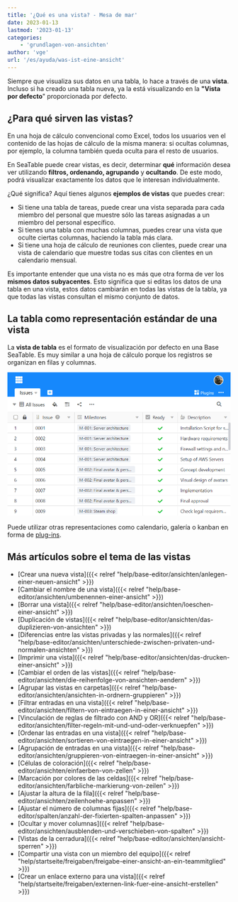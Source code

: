 ```yaml
---
title: '¿Qué es una vista? - Mesa de mar'
date: 2023-01-13
lastmod: '2023-01-13'
categories:
    - 'grundlagen-von-ansichten'
author: 'vge'
url: '/es/ayuda/was-ist-eine-ansicht'
---
```


Siempre que visualiza sus datos en una tabla, lo hace a través de una **vista**. Incluso si ha creado una tabla nueva, ya la está visualizando en la **"Vista por defecto**" proporcionada por defecto.

## ¿Para qué sirven las vistas?

En una hoja de cálculo convencional como Excel, todos los usuarios ven el contenido de las hojas de cálculo de la misma manera: si ocultas columnas, por ejemplo, la columna también queda oculta para el resto de usuarios.

En SeaTable puede crear vistas, es decir, determinar **qué** información desea ver utilizando **filtros, ordenando, agrupando** y **ocultando**. De este modo, podrá visualizar exactamente los datos que le interesan individualmente.

¿Qué significa? Aquí tienes algunos **ejemplos de vistas** que puedes crear:

- Si tiene una tabla de tareas, puede crear una vista separada para cada miembro del personal que muestre sólo las tareas asignadas a un miembro del personal específico.
- Si tienes una tabla con muchas columnas, puedes crear una vista que oculte ciertas columnas, haciendo la tabla más clara.
- Si tiene una hoja de cálculo de reuniones con clientes, puede crear una vista de calendario que muestre todas sus citas con clientes en un calendario mensual.

Es importante entender que una vista no es más que otra forma de ver los **mismos datos subyacentes**. Esto significa que si editas los datos de una tabla en una vista, estos datos cambiarán en todas las vistas de la tabla, ya que todas las vistas consultan el mismo conjunto de datos.

## La tabla como representación estándar de una vista

La **vista de tabla** es el formato de visualización por defecto en una Base SeaTable. Es muy similar a una hoja de cálculo porque los registros se organizan en filas y columnas.

![Vista de la tabla](images/Tabelle.png)

Puede utilizar otras representaciones como calendario, galería o kanban en forma de [plug-ins](https://seatable.io/es/docs/arbeiten-mit-plugins/was-ist-ein-plugin/).

## Más artículos sobre el tema de las vistas

- [Crear una nueva vista]({{< relref "help/base-editor/ansichten/anlegen-einer-neuen-ansicht" >}})
- [Cambiar el nombre de una vista]({{< relref "help/base-editor/ansichten/umbenennen-einer-ansicht" >}})
- [Borrar una vista]({{< relref "help/base-editor/ansichten/loeschen-einer-ansicht" >}})
- [Duplicación de vistas]({{< relref "help/base-editor/ansichten/das-duplizieren-von-ansichten" >}})
- [Diferencias entre las vistas privadas y las normales]({{< relref "help/base-editor/ansichten/unterschiede-zwischen-privaten-und-normalen-ansichten" >}})
- [Imprimir una vista]({{< relref "help/base-editor/ansichten/das-drucken-einer-ansicht" >}})
- [Cambiar el orden de las vistas]({{< relref "help/base-editor/ansichten/die-reihenfolge-von-ansichten-aendern" >}})
- [Agrupar las vistas en carpetas]({{< relref "help/base-editor/ansichten/ansichten-in-ordnern-gruppieren" >}})
- [Filtrar entradas en una vista]({{< relref "help/base-editor/ansichten/filtern-von-eintraegen-in-einer-ansicht" >}})
- [Vinculación de reglas de filtrado con AND y OR]({{< relref "help/base-editor/ansichten/filter-regeln-mit-und-und-oder-verknuepfen" >}})
- [Ordenar las entradas en una vista]({{< relref "help/base-editor/ansichten/sortieren-von-eintraegen-in-einer-ansicht" >}})
- [Agrupación de entradas en una vista]({{< relref "help/base-editor/ansichten/gruppieren-von-eintraegen-in-einer-ansicht" >}})
- [Células de coloración]({{< relref "help/base-editor/ansichten/einfaerben-von-zellen" >}})
- [Marcación por colores de las celdas]({{< relref "help/base-editor/ansichten/farbliche-markierung-von-zeilen" >}})
- [Ajustar la altura de la fila]({{< relref "help/base-editor/ansichten/zeilenhoehe-anpassen" >}})
- [Ajustar el número de columnas fijas]({{< relref "help/base-editor/spalten/anzahl-der-fixierten-spalten-anpassen" >}})
- [Ocultar y mover columnas]({{< relref "help/base-editor/ansichten/ausblenden-und-verschieben-von-spalten" >}})
- [Vistas de la cerradura]({{< relref "help/base-editor/ansichten/ansicht-sperren" >}})
- [Compartir una vista con un miembro del equipo]({{< relref "help/startseite/freigaben/freigabe-einer-ansicht-an-ein-teammitglied" >}})
- [Crear un enlace externo para una vista]({{< relref "help/startseite/freigaben/externen-link-fuer-eine-ansicht-erstellen" >}})
